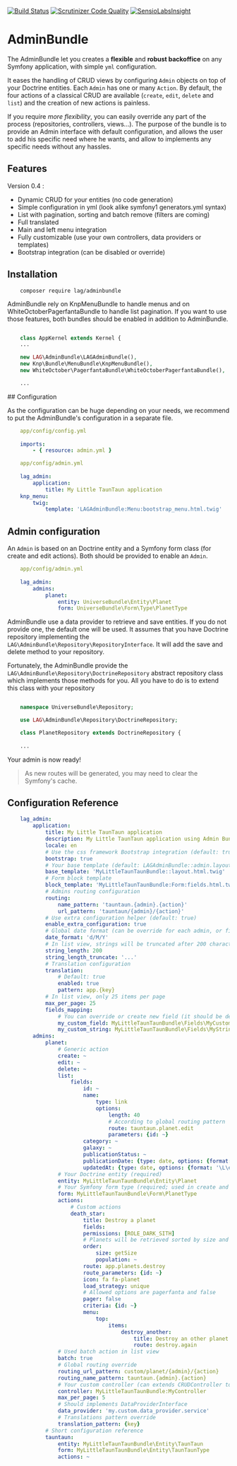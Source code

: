 [![Build Status](https://travis-ci.org/larriereguichet/AdminBundle.svg?branch=master)](https://travis-ci.org/larriereguichet/AdminBundle)
[![Scrutinizer Code Quality](https://scrutinizer-ci.com/g/larriereguichet/AdminBundle/badges/quality-score.png?b=master)](https://scrutinizer-ci.com/g/larriereguichet/AdminBundle/?branch=master)
[![SensioLabsInsight](https://insight.sensiolabs.com/projects/c8e28654-44c7-46f3-9450-497e37bda3d0/mini.png)](https://insight.sensiolabs.com/projects/c8e28654-44c7-46f3-9450-497e37bda3d0)


# AdminBundle

The AdminBundle let you creates a **flexible** and **robust backoffice** on any Symfony application, with simple `yml` configuration.

It eases the handling of CRUD views by configuring `Admin` objects on top of your Doctrine entities. Each `Admin` has one or many `Action`.
By default, the four actions of a classical CRUD are available (`create`, `edit`, `delete` and `list`) and the creation of new actions is painless.

If you require *more flexibility*, you can easily override any part of the process (repositories, controllers, views...).
The purpose of the bundle is to provide an Admin interface with default configuration, and allows the user to add his
specific need where he wants, and allow to implements any specific needs without any hassles.


## Features

Version 0.4 :
* Dynamic CRUD for your entities (no code generation)
* Simple configuration in yml (look alike symfony1 generators.yml syntax)
* List with pagination, sorting and batch remove (filters are coming)
* Full translated
* Main and left menu integration
* Fully customizable (use your own controllers, data providers or templates)
* Bootstrap integration (can be disabled or override)

## Installation
```
    composer require lag/adminbundle
```

AdminBundle rely on KnpMenuBundle to handle menus and on WhiteOctoberPagerfantaBundle to handle list pagination. If you
want to use those features, both bundles should be enabled in addition to AdminBundle.

```php

    class AppKernel extends Kernel {
    ...

    new LAG\AdminBundle\LAGAdminBundle(),
    new Knp\Bundle\MenuBundle\KnpMenuBundle(),
    new WhiteOctober\PagerfantaBundle\WhiteOctoberPagerfantaBundle(),

    ...
```

## Configuration

As the configuration can be huge depending on your needs, we recommend to put the AdminBundle's configuration in a 
separate file.

```yml
    app/config/config.yml    
        
    imports:       
        - { resource: admin.yml }
```

```yml
    app/config/admin.yml
        
    lag_admin:
        application:
            title: My Little TaunTaun application
    knp_menu:        
        twig:
            template: 'LAGAdminBundle:Menu:bootstrap_menu.html.twig'
```


## Admin configuration

An `Admin` is based on an Doctrine entity and a Symfony form class (for create and edit actions). Both should be provided
to enable an `Admin`.
 
```yml
    app/config/admin.yml
   
    lag_admin:
        admins:
            planet:
                entity: UniverseBundle\Entity\Planet
                form: UniverseBundle\Form\Type\PlanetType
```

AdminBundle use a data provider to retrieve and save entities. If you do not provide one, the default one will be used.
It assumes that you have Doctrine repository implementing the `LAG\AdminBundle\Repository\RepositoryInterface`. It will
add the save and delete method to your repository.

Fortunately, the AdminBundle provide the `LAG\AdminBundle\Repository\DoctrineRepository` abstract repository class which
implements those methods for you. All you have to do is to extend this class with your repository

```php

    namespace UniverseBundle\Repository;

    use LAG\AdminBundle\Repository\DoctrineRepository;

    class PlanetRepository extends DoctrineRepository {
    
    ...
```

Your admin is now ready!

> As new routes will be generated, you may need to clear the Symfony's cache.


## Configuration Reference
```yml
    lag_admin:
        application:            
            title: My Little TaunTaun application
            description: My Little TaunTaun application using Admin Bundle
            locale: en
            # Use the css framework Bootstrap integration (default: true) 
            bootstrap: true
            # Your base template (default: LAGAdminBundle::admin.layout.html.twig)
            base_template: 'MyLittleTaunTaunBundle::layout.html.twig'
            # Form block template
            block_template: 'MyLittleTaunTaunBundle:Form:fields.html.twig'
            # Admins routing configuration
            routing:
                name_pattern: 'tauntaun.{admin}.{action}'
                url_pattern: 'tauntaun/{admin}/{action}'
            # Use extra configuration helper (default: true)
            enable_extra_configuration: true
            # Global date format (can be override for each admin, or field)
            date_format: 'd/M/Y'
            # In list view, strings will be truncated after 200 characters and will be suffixed by ...
            string_length: 200
            string_length_truncate: '...'
            # Translation configuration
            translation:
                # Default: true
                enabled: true
                pattern: app.{key}
            # In list view, only 25 items per page
            max_per_page: 25
            fields_mapping:
                # You can override or create new field (it should be declared in services.yml, see the dedicated chapter)
                my_custom_field: MyLittleTaunTaunBundle\Fields\MyCustomField
                my_custom_string: MyLittleTaunTaunBundle\Fields\MyString
        admins:
            planet:
                # Generic action
                create: ~
                edit: ~
                delete: ~
                list:
                    fields:
                        id: ~
                        name:
                            type: link
                            options:
                                length: 40
                                # According to global routing pattern
                                route: tauntaun.planet.edit
                                parameters: {id: ~}
                        category: ~
                        galaxy: ~
                        publicationStatus: ~
                        publicationDate: {type: date, options: {format: d/m/Y}}
                        updatedAt: {type: date, options: {format: '\L\e d/m/Y à h:i:s'}}
                # Your Doctrine entity (required)
                entity: MyLittleTaunTaunBundle\Entity\Planet
                # Your Symfony form type (required; used in create and edit action)
                form: MyLittleTaunTaunBundle\Form\PlanetType
                actions:
                    # Custom actions
                    death_star:                        
                        title: Destroy a planet
                        fields:
                        permissions: [ROLE_DARK_SITH]
                        # Planets will be retrieved sorted by size and by population
                        order:
                            size: getSize
                            population: ~
                        route: app.planets.destroy
                        route_parameters: {id: ~}
                        icon: fa fa-planet
                        load_strategy: unique
                        # Allowed options are pagerfanta and false
                        pager: false
                        criteria: {id: ~}
                        menu:
                            top:
                                items:
                                    destroy_another:
                                        title: Destroy an other planet
                                        route: destroy.again
                # Used batch action in list view
                batch: true
                # Global routing override
                routing_url_pattern: custom/planet/{admin}/{action}
                routing_name_pattern: tauntaun.{admin}.{action}
                # Your custom controller (can extends CRUDController to ease Admin management)
                controller: MyLittleTaunTaunBundle:MyController
                max_per_page: 5
                # Should implements DataProviderInterface
                data_provider: 'my.custom.data_provider.service'
                # Translations pattern override
                translation_pattern: {key}
            # Short configuration reference            
            tauntaun:
                entity: MyLittleTaunTaunBundle\Entity\TaunTaun
                form: MyLittleTaunTaunBundle\Entity\TaunTaunType
                actions: ~
```
